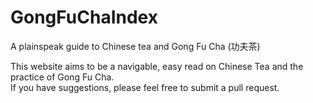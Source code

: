 # GongFuChaIndex
A plainspeak guide to Chinese tea and Gong Fu Cha (功夫茶)

This website aims to be a navigable, easy read on Chinese Tea and the practice of Gong Fu Cha. <br>
If you have suggestions, please feel free to submit a pull request.
